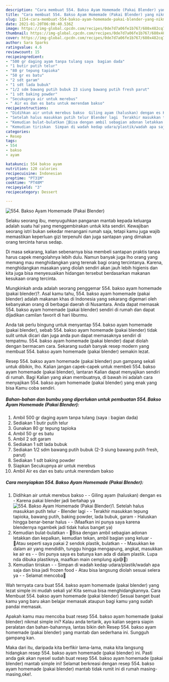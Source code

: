 ```yaml
---
description: "Cara membuat 554. Bakso Ayam Homemade (Pakai Blender) yang nikmat Untuk Jualan"
title: "Cara membuat 554. Bakso Ayam Homemade (Pakai Blender) yang nikmat Untuk Jualan"
slug: 1154-cara-membuat-554-bakso-ayam-homemade-pakai-blender-yang-nikmat-untuk-jualan
date: 2021-01-20T06:00:40.536Z
image: https://img-global.cpcdn.com/recipes/0de7d7a06fe1b767/680x482cq70/554-bakso-ayam-homemade-pakai-blender-foto-resep-utama.jpg
thumbnail: https://img-global.cpcdn.com/recipes/0de7d7a06fe1b767/680x482cq70/554-bakso-ayam-homemade-pakai-blender-foto-resep-utama.jpg
cover: https://img-global.cpcdn.com/recipes/0de7d7a06fe1b767/680x482cq70/554-bakso-ayam-homemade-pakai-blender-foto-resep-utama.jpg
author: Sara Sparks
ratingvalue: 4.6
reviewcount: 15
recipeingredient:
- "500 gr daging ayam tanpa tulang saya  bagian dada"
- "1 butir putih telur"
- "80 gr tepung tapioka"
- "50 gr es batu"
- "2 sdt garam"
- "1 sdt lada bubuk"
- "1/2 sdm bawang putih bubuk 23 siung bawang putih fresh parut"
- "1 sdt baking powder"
- "Secukupnya air untuk merebus"
- " Air es dan es batu untuk merendam bakso"
recipeinstructions:
- "Didihkan air untuk merebus bakso  Giling ayam (haluskan) dengan es Karena pakai blender jadi bertahap ya"
- "Setelah halus masukkan putih telur Blender lagi  Terakhir masukkan tepung tapioka, bawang putih, baking powder, lada bubuk, garam Haluskan hingga benar-benar halus  (Maafkan ini punya saya karena blendernya ngambek jadi tidak halus banget ya)"
- "Kemudian bulat-bulatkan 🔹Bisa dengan ambil sebagian adonan letakkan dan kepalkan, kemudian tekan, ambil bagian yang keluar 🔹Atau seperti saya pakai 2 sendok plastik, bulatkan  Masukkan ke dalam air yang mendidih, tunggu hingga mengapung, angkat, masukkan ke air es  (Ini punya saya es batunya kan ada di dalam plastik. Lupa nda dibuka plastiknya, maafkan main cemplung aja😅🙏)"
- "Kemudian tiriskan  Simpan di wadah kedap udara/plastik/wadah apa saja dan bisa jadi frozen food Atau bisa langsung diolah sesuai selera ya  Selamat mencoba💜"
categories:
- Resep
tags:
- 554
- bakso
- ayam

katakunci: 554 bakso ayam 
nutrition: 120 calories
recipecuisine: Indonesian
preptime: "PT31M"
cooktime: "PT48M"
recipeyield: "3"
recipecategory: Dessert

---
```



![554. Bakso Ayam Homemade (Pakai Blender)](https://img-global.cpcdn.com/recipes/0de7d7a06fe1b767/680x482cq70/554-bakso-ayam-homemade-pakai-blender-foto-resep-utama.jpg)

Selaku seorang ibu, menyuguhkan panganan mantab kepada keluarga adalah suatu hal yang menggembirakan untuk kita sendiri. Kewajiban seorang istri bukan sekedar menangani rumah saja, tetapi kamu juga wajib memastikan keperluan gizi terpenuhi dan juga santapan yang dimakan orang tercinta harus sedap.

Di masa  sekarang, kalian sebenarnya bisa membeli santapan praktis tanpa harus capek mengolahnya lebih dulu. Namun banyak juga lho orang yang memang mau menghidangkan yang terenak bagi orang tercintanya. Karena, menghidangkan masakan yang diolah sendiri akan jauh lebih higienis dan kita juga bisa menyesuaikan hidangan tersebut berdasarkan makanan kesukaan orang tercinta. 



Mungkinkah anda adalah seorang penggemar 554. bakso ayam homemade (pakai blender)?. Asal kamu tahu, 554. bakso ayam homemade (pakai blender) adalah makanan khas di Indonesia yang sekarang digemari oleh kebanyakan orang di berbagai daerah di Nusantara. Anda dapat memasak 554. bakso ayam homemade (pakai blender) sendiri di rumah dan dapat dijadikan camilan favorit di hari liburmu.

Anda tak perlu bingung untuk menyantap 554. bakso ayam homemade (pakai blender), sebab 554. bakso ayam homemade (pakai blender) tidak sulit untuk dicari dan juga anda pun dapat memasaknya sendiri di tempatmu. 554. bakso ayam homemade (pakai blender) dapat diolah dengan bermacam cara. Sekarang sudah banyak resep modern yang membuat 554. bakso ayam homemade (pakai blender) semakin lezat.

Resep 554. bakso ayam homemade (pakai blender) pun gampang sekali untuk dibikin, lho. Kalian jangan capek-capek untuk membeli 554. bakso ayam homemade (pakai blender), lantaran Kalian dapat menyajikan sendiri di rumah. Bagi Kalian yang akan membuatnya, di bawah ini adalah cara menyajikan 554. bakso ayam homemade (pakai blender) yang enak yang bisa Kamu coba sendiri.

<!--inarticleads1-->

##### Bahan-bahan dan bumbu yang diperlukan untuk pembuatan 554. Bakso Ayam Homemade (Pakai Blender):

1. Ambil 500 gr daging ayam tanpa tulang (saya : bagian dada)
1. Sediakan 1 butir putih telur
1. Gunakan 80 gr tepung tapioka
1. Ambil 50 gr es batu
1. Ambil 2 sdt garam
1. Sediakan 1 sdt lada bubuk
1. Sediakan 1/2 sdm bawang putih bubuk (2-3 siung bawang putih fresh, parut)
1. Sediakan 1 sdt baking powder
1. Siapkan Secukupnya air untuk merebus
1. Ambil  Air es dan es batu untuk merendam bakso




<!--inarticleads2-->

##### Cara menyiapkan 554. Bakso Ayam Homemade (Pakai Blender):

1. Didihkan air untuk merebus bakso -  - Giling ayam (haluskan) dengan es - Karena pakai blender jadi bertahap ya
<img src="https://img-global.cpcdn.com/steps/1245c1c34637c9b2/160x128cq70/554-bakso-ayam-homemade-pakai-blender-langkah-memasak-1-foto.jpg" alt="554. Bakso Ayam Homemade (Pakai Blender)">1. Setelah halus masukkan putih telur - Blender lagi -  - Terakhir masukkan tepung tapioka, bawang putih, baking powder, lada bubuk, garam - Haluskan hingga benar-benar halus -  - (Maafkan ini punya saya karena blendernya ngambek jadi tidak halus banget ya)
1. Kemudian bulat-bulatkan - 🔹Bisa dengan ambil sebagian adonan letakkan dan kepalkan, kemudian tekan, ambil bagian yang keluar - 🔹Atau seperti saya pakai 2 sendok plastik, bulatkan -  - Masukkan ke dalam air yang mendidih, tunggu hingga mengapung, angkat, masukkan ke air es -  - (Ini punya saya es batunya kan ada di dalam plastik. Lupa nda dibuka plastiknya, maafkan main cemplung aja😅🙏)
1. Kemudian tiriskan -  - Simpan di wadah kedap udara/plastik/wadah apa saja dan bisa jadi frozen food - Atau bisa langsung diolah sesuai selera ya -  - Selamat mencoba💜




Wah ternyata cara buat 554. bakso ayam homemade (pakai blender) yang lezat simple ini mudah sekali ya! Kita semua bisa menghidangkannya. Cara Membuat 554. bakso ayam homemade (pakai blender) Sesuai banget buat kamu yang baru akan belajar memasak ataupun bagi kamu yang sudah pandai memasak.

Apakah kamu mau mencoba buat resep 554. bakso ayam homemade (pakai blender) nikmat simple ini? Kalau anda tertarik, ayo kalian segera siapin peralatan dan bahan-bahannya, lantas bikin deh Resep 554. bakso ayam homemade (pakai blender) yang mantab dan sederhana ini. Sungguh gampang kan. 

Maka dari itu, daripada kita berfikir lama-lama, maka kita langsung hidangkan resep 554. bakso ayam homemade (pakai blender) ini. Pasti anda gak akan nyesel sudah buat resep 554. bakso ayam homemade (pakai blender) mantab simple ini! Selamat berkreasi dengan resep 554. bakso ayam homemade (pakai blender) mantab tidak rumit ini di rumah masing-masing,oke!.

